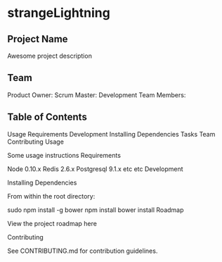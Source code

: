 # strangeLightning

## Project Name
Awesome project description

## Team

Product Owner: 
Scrum Master: 
Development Team Members: 

## Table of Contents

Usage
Requirements
Development
Installing Dependencies
Tasks
Team
Contributing
Usage

Some usage instructions
Requirements

Node 0.10.x
Redis 2.6.x
Postgresql 9.1.x
etc
etc
Development



Installing Dependencies

From within the root directory:

sudo npm install -g bower
npm install
bower install
Roadmap

View the project roadmap here

Contributing

See CONTRIBUTING.md for contribution guidelines.
